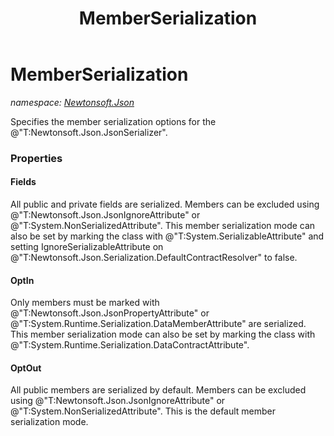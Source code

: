 ﻿---
title: MemberSerialization
---

# MemberSerialization
_namespace: [Newtonsoft.Json](N-Newtonsoft.Json.html)_

Specifies the member serialization options for the @"T:Newtonsoft.Json.JsonSerializer".



### Properties

#### Fields
All public and private fields are serialized. Members can be excluded using @"T:Newtonsoft.Json.JsonIgnoreAttribute" or @"T:System.NonSerializedAttribute".
 This member serialization mode can also be set by marking the class with @"T:System.SerializableAttribute"
 and setting IgnoreSerializableAttribute on @"T:Newtonsoft.Json.Serialization.DefaultContractResolver" to false.
#### OptIn
Only members must be marked with @"T:Newtonsoft.Json.JsonPropertyAttribute" or @"T:System.Runtime.Serialization.DataMemberAttribute" are serialized.
 This member serialization mode can also be set by marking the class with @"T:System.Runtime.Serialization.DataContractAttribute".
#### OptOut
All public members are serialized by default. Members can be excluded using @"T:Newtonsoft.Json.JsonIgnoreAttribute" or @"T:System.NonSerializedAttribute".
 This is the default member serialization mode.

